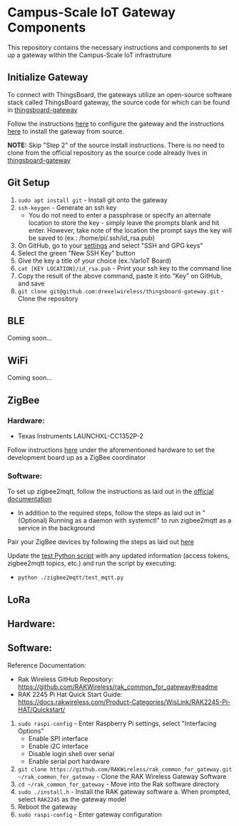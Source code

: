 # Campus-Scale IoT Gateway Components
This repository contains the necessary instructions and components to set up a gateway within the Campus-Scale IoT infrastruture

## Initialize Gateway

To connect with ThingsBoard, the gateways utilize an open-source software stack called ThingsBoard gateway, the source code for which can be found in [thingsboard-gateway](./thingsboard-gateway)

Follow the instructions [here](https://thingsboard.io/docs/iot-gateway/getting-started/) to configure the gateway and the instructions [here](https://thingsboard.io/docs/iot-gateway/install/source-installation/) to install the gateway from source.

**NOTE:** Skip "Step 2" of the source install instructions. There is no need to clone from the official repository as the source code already lives in [thingsboard-gateway](./thingsboard-gateway)

## Git Setup
1. `sudo apt install git` - Install git onto the gateway
2. `ssh-keygen` - Generate an ssh key
    * You do not need to enter a passphrase or specify an alternate location to store the key - simply leave the prompts blank and hit enter. However, take note of the location the prompt says the key will be saved to (ex.: /home/pi/.ssh/id_rsa.pub)
3. On GitHub, go to your [settings](https://github.com/settings) and select "SSH and GPG keys"
4. Select the green "New SSH Key" button
5. Give the key a title of your choice (ex.:VarIoT Board)
6. `cat [KEY LOCATION]/id_rsa.pub` - Print your ssh key to the command line
7. Copy the result of the above command, paste it into "Key" on GitHub, and save
8. `git clone git@github.com:drexelwireless/thingsboard-gateway.git` - Clone the repository
## BLE
Coming soon...

## WiFi
Coming soon...

## ZigBee
### Hardware:
* Texas Instruments LAUNCHXL-CC1352P-2

Follow instructions [here](https://www.zigbee2mqtt.io/guide/adapters/#recommended) under the aforementioned hardware to set the development board up as a ZigBee coordinator

### Software:
To set up zigbee2mqtt, follow the instructions as laid out in the [official documentation](https://www.zigbee2mqtt.io/guide/installation/01_linux.html)

* In addition to the required steps, follow the steps as laid out in "(Optional) Running as a daemon with systemctl" to run zigbee2mqtt as a service in the background

Pair your ZigBee devices by following the steps as laid out [here](https://www.zigbee2mqtt.io/guide/usage/pairing_devices.html)

Update the [test Python script](./zigbee2mqtt/test_mqtt.py) with any updated information (access tokens, zigbee2mqtt topics, etc.) and run the script by executing:
* `python ./zigbee2mqtt/test_mqtt.py`
## LoRa
## Hardware:

## Software:
Reference Documentation:
- Rak Wireless GitHub Repository: https://github.com/RAKWireless/rak_common_for_gateway#readme
- RAK 2245 Pi Hat Quick Start Guide: https://docs.rakwireless.com/Product-Categories/WisLink/RAK2245-Pi-HAT/Quickstart/

1. `sudo raspi-config` - Enter Raspberry Pi settings, select "Interfacing Options"
    - Enable SPI interface
    - Enable i2C interface
    - Disable login shell over serial
    - Enable serial port hardware
2. `git clone https://github.com/RAKWireless/rak_common_for_gateway.git ~/rak_common_for_gateway` - Clone the RAK Wireless Gateway Software
3. `cd ~/rak_common_for_gateway` - Move into the Rak software directory
4. `sudo ./install.h` - Install the RAK gateway software
    a. When prompted, select `RAK2245` as the gateway model
5. Reboot the gateway
6. `sudo raspi-config` - Enter gateway configuration
